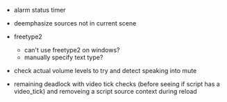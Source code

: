 - alarm status timer
- deemphasize sources not in current scene
- freetype2
  - can't use freetype2 on windows?
  - manually specify text type?
- check actual volume levels to try and detect speaking into mute

- remaining deadlock with video tick checks (before seeing if script has a video_tick) and removeing a script source context during reload
